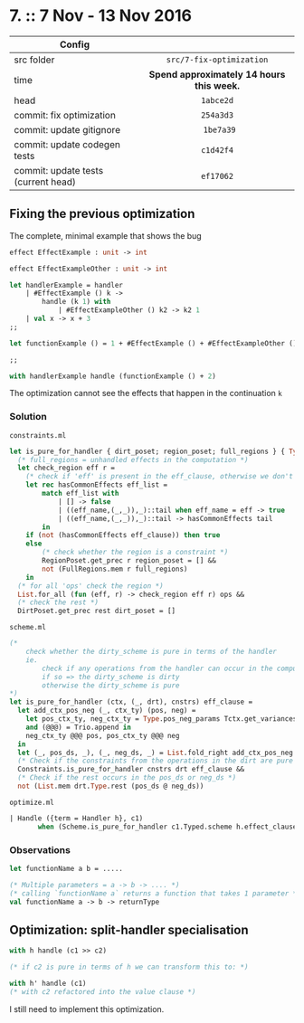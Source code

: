 # 7. :: 7 Nov - 13 Nov 2016
| Config        |          |
| ------------- |:--------:|
| src folder    | `src/7-fix-optimization` |
| time          | **Spend approximately 14 hours this week.**      |
| head          | `1abce2d`      |
| commit: fix optimization          | `254a3d3`      |
| commit: update gitignore          | `	1be7a39`      |
| commit: update codegen tests          | `c1d42f4`      |
| commit: update tests (current head)         | `ef17062`      |

## Fixing the previous optimization
The complete, minimal example that shows the bug
```ocaml
effect EffectExample : unit -> int

effect EffectExampleOther : unit -> int

let handlerExample = handler
	| #EffectExample () k ->
		handle (k 1) with
			| #EffectExampleOther () k2 -> k2 1
	| val x -> x + 3
;;

let functionExample () = 1 + #EffectExample () + #EffectExampleOther ()

;;

with handlerExample handle (functionExample () + 2)
```
The optimization cannot see the effects that happen in the continuation `k`

### Solution

`constraints.ml`
```ocaml
let is_pure_for_handler { dirt_poset; region_poset; full_regions } { Type.ops; Type.rest } eff_clause =
  (* full_regions = unhandled effects in the computation *)
  let check_region eff r =
    (* check if 'eff' is present in the eff_clause, otherwise we don't care *)
    let rec hasCommonEffects eff_list =
        match eff_list with
            | [] -> false
            | ((eff_name,(_,_)),_)::tail when eff_name = eff -> true
            | ((eff_name,(_,_)),_)::tail -> hasCommonEffects tail
        in
    if (not (hasCommonEffects eff_clause)) then true
    else
        (* check whether the region is a constraint *)
        RegionPoset.get_prec r region_poset = [] &&
        not (FullRegions.mem r full_regions)
    in
  (* for all 'ops' check the region *)
  List.for_all (fun (eff, r) -> check_region eff r) ops &&
  (* check the rest *)
  DirtPoset.get_prec rest dirt_poset = []

```

`scheme.ml`
```ocaml
(*
    check whether the dirty_scheme is pure in terms of the handler
    ie.
        check if any operations from the handler can occur in the computation
        if so => the dirty_scheme is dirty
        otherwise the dirty_scheme is pure
*)
let is_pure_for_handler (ctx, (_, drt), cnstrs) eff_clause =
  let add_ctx_pos_neg (_, ctx_ty) (pos, neg) =
    let pos_ctx_ty, neg_ctx_ty = Type.pos_neg_params Tctx.get_variances ctx_ty
    and (@@@) = Trio.append in
    neg_ctx_ty @@@ pos, pos_ctx_ty @@@ neg
  in
  let (_, pos_ds, _), (_, neg_ds, _) = List.fold_right add_ctx_pos_neg ctx (Trio.empty, Trio.empty) in
  (* Check if the constraints from the operations in the dirt are pure in terms of the handler *)
  Constraints.is_pure_for_handler cnstrs drt eff_clause &&
  (* Check if the rest occurs in the pos_ds or neg_ds *)
  not (List.mem drt.Type.rest (pos_ds @ neg_ds))

```

`optimize.ml`
```ocaml
| Handle ({term = Handler h}, c1)
       when (Scheme.is_pure_for_handler c1.Typed.scheme h.effect_clauses) ->
```

### Observations
```ocaml
let functionName a b = .....

(* Multiple parameters = a -> b -> .... *)
(* calling `functionName a` returns a function that takes 1 parameter *)
val functionName a -> b -> returnType
```

## Optimization: split-handler specialisation
```ocaml
with h handle (c1 >> c2)

(* if c2 is pure in terms of h we can transform this to: *)

with h' handle (c1)
(* with c2 refactored into the value clause *)
```
I still need to implement this optimization.

